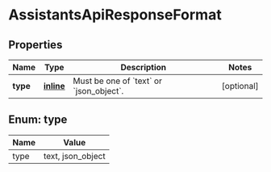
# AssistantsApiResponseFormat

## Properties
| Name | Type | Description | Notes |
| ------------ | ------------- | ------------- | ------------- |
| **type** | [**inline**](#Type) | Must be one of &#x60;text&#x60; or &#x60;json_object&#x60;. |  [optional] |


<a id="Type"></a>
## Enum: type
| Name | Value |
| ---- | ----- |
| type | text, json_object |



